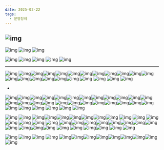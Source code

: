 ```yaml
---
date: 2025-02-22
tags:
  - 문명장례
---
```


![img](/img/work/문명장례/a.png)
---
![img](/img/work/문명장례/3.png)
![img](/img/work/문명장례/4.png)
![img](/img/work/문명장례/5.png)

![img](/img/work/문명장례/7.png)
![img](/img/work/문명장례/8.png)
![img](/img/work/문명장례/9.png)
![img](/img/work/문명장례/10.png)
![img](/img/work/문명장례/11.png)

---



![img](/img/work/문명장례/13.png)
![img](/img/work/문명장례/14.png)![img](/img/work/문명장례/15.png)![img](/img/work/문명장례/16.png)![img](/img/work/문명장례/17.png)![img](/img/work/문명장례/18.png)![img](/img/work/문명장례/19.png)![img](/img/work/문명장례/20.png)![img](/img/work/문명장례/21.png)![img](/img/work/문명장례/22.png)![img](/img/work/문명장례/23.png)![img](/img/work/문명장례/24.png)![img](/img/work/문명장례/26.png)![img](/img/work/문명장례/27.png)![img](/img/work/문명장례/28.png)![img](/img/work/문명장례/29.png)![img](/img/work/문명장례/30.png)![img](/img/work/문명장례/31.png)
![img](/img/work/문명장례/32.png)
![img](/img/work/문명장례/33.png)
![img](/img/work/문명장례/34.png)
![img](/img/work/문명장례/35.png)

- 
![img](/img/work/문명장례/37.png)![img](/img/work/문명장례/38.png)![img](/img/work/문명장례/39.png)![img](/img/work/문명장례/40.png)![img](/img/work/문명장례/41.png)![img](/img/work/문명장례/42.png)![img](/img/work/문명장례/43.png)![img](/img/work/문명장례/44.png)![img](/img/work/문명장례/45.png)![img](/img/work/문명장례/46.png)![img](/img/work/문명장례/47.png)![img](/img/work/문명장례/48.png)![img](/img/work/문명장례/49.png)![img](/img/work/문명장례/50.png)![img](/img/work/문명장례/51.png)![img](/img/work/문명장례/52.png)
![img](/img/work/문명장례/53.png)![img](/img/work/문명장례/54.png)![img](/img/work/문명장례/55.png)![img](/img/work/문명장례/56.png)![img](/img/work/문명장례/57.png)![img](/img/work/문명장례/58.png)![img](/img/work/문명장례/59.png)![img](/img/work/문명장례/60.png)
![img](/img/work/문명장례/61.png)
![img](/img/work/문명장례/62.png)
![img](/img/work/문명장례/63.png)
![img](/img/work/문명장례/64.png)
![img](/img/work/문명장례/65.png)
![img](/img/work/문명장례/66.png)

![img](/img/work/문명장례/69.png)
![img](/img/work/문명장례/70.png)
![img](/img/work/문명장례/71.png)![img](/img/work/문명장례/72.png)![img](/img/work/문명장례/73.png)![img](/img/work/문명장례/74.png)![img](/img/work/문명장례/75.png)![img](/img/work/문명장례/76.png)![img](/img/work/문명장례/77.png)
![img](/img/work/문명장례/78.png)
![img](/img/work/문명장례/79.png)
![img](/img/work/문명장례/80.png)
![img](/img/work/문명장례/81.png)
![img](/img/work/문명장례/82.png)
![img](/img/work/문명장례/83.png)
![img](/img/work/문명장례/84.png)
![img](/img/work/문명장례/85.png)![img](/img/work/문명장례/86.png)![img](/img/work/문명장례/87.png)![img](/img/work/문명장례/88.png)![img](/img/work/문명장례/89.png)![img](/img/work/문명장례/90.png)![img](/img/work/문명장례/91.png)![img](/img/work/문명장례/92.png)
![img](/img/work/문명장례/93.png)
![img](/img/work/문명장례/94.png)![img](/img/work/문명장례/95.png)![img](/img/work/문명장례/96.png)
![img](/img/work/문명장례/97.png)
![img](/img/work/문명장례/98.png)
![img](/img/work/문명장례/99.png)![img](/img/work/문명장례/100.png)
![img](/img/work/문명장례/101.png)
![img](/img/work/문명장례/35.png)

![img](/img/work/문명장례/103.png)
![img](/img/work/문명장례/104.png)
![img](/img/work/문명장례/105.png)
![img](/img/work/문명장례/106.png)
![img](/img/work/문명장례/107.png)![img](/img/work/문명장례/108.png)![img](/img/work/문명장례/109.png)![img](/img/work/문명장례/110.png)![img](/img/work/문명장례/111.png)![img](/img/work/문명장례/112.png)![img](/img/work/문명장례/113.png)![img](/img/work/문명장례/114.png)![img](/img/work/문명장례/115.png)
